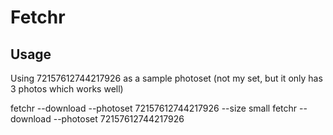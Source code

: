 Fetchr
======
  
Usage
-----
  
Using 72157612744217926 as a sample photoset (not my set, but it only has 3 photos which works well)

  fetchr --download --photoset 72157612744217926 --size small
  fetchr --download --photoset 72157612744217926

  